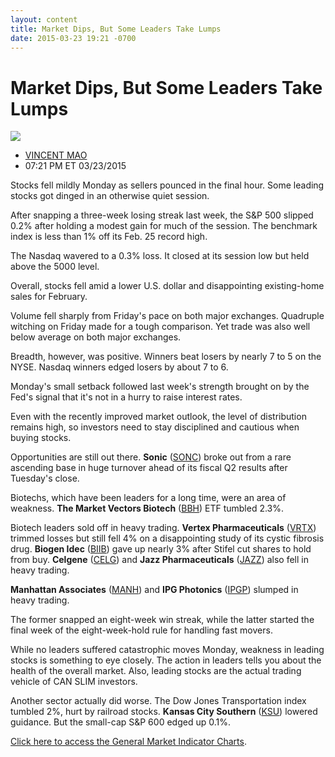 ```yaml
---
layout: content
title: Market Dips, But Some Leaders Take Lumps
date: 2015-03-23 19:21 -0700
---
```



Market Dips, But Some Leaders Take Lumps
=========================================


![](https://www.investors.com/wp-content/uploads/ibd-migrated-images/MPv_150324_635627205018673230.png)

* [VINCENT MAO](https://www.investors.com/author/maov/ "Posts by VINCENT MAO")
* 07:21 PM ET 03/23/2015





Stocks fell mildly Monday as sellers pounced in the final hour. Some leading stocks got dinged in an otherwise quiet session.


After snapping a three-week losing streak last week, the S&P 500 slipped 0.2% after holding a modest gain for much of the session. The benchmark index is less than 1% off its Feb. 25 record high.


The Nasdaq wavered to a 0.3% loss. It closed at its session low but held above the 5000 level.


Overall, stocks fell amid a lower U.S. dollar and disappointing existing-home sales for February.


Volume fell sharply from Friday's pace on both major exchanges. Quadruple witching on Friday made for a tough comparison. Yet trade was also well below average on both major exchanges.


Breadth, however, was positive. Winners beat losers by nearly 7 to 5 on the NYSE. Nasdaq winners edged losers by about 7 to 6.


Monday's small setback followed last week's strength brought on by the Fed's signal that it's not in a hurry to raise interest rates.


Even with the recently improved market outlook, the level of distribution remains high, so investors need to stay disciplined and cautious when buying stocks.


Opportunities are still out there. **Sonic** ([SONC](https://research.investors.com/quote.aspx?symbol=SONC)) broke out from a rare ascending base in huge turnover ahead of its fiscal Q2 results after Tuesday's close.


Biotechs, which have been leaders for a long time, were an area of weakness. **The Market Vectors Biotech** ([BBH](https://research.investors.com/quote.aspx?symbol=BBH)) ETF tumbled 2.3%.


Biotech leaders sold off in heavy trading. **Vertex Pharmaceuticals** ([VRTX](https://research.investors.com/quote.aspx?symbol=VRTX)) trimmed losses but still fell 4% on a disappointing study of its cystic fibrosis drug. **Biogen Idec** ([BIIB](https://research.investors.com/quote.aspx?symbol=BIIB)) gave up nearly 3% after Stifel cut shares to hold from buy. **Celgene** ([CELG](https://research.investors.com/quote.aspx?symbol=CELG)) and **Jazz Pharmaceuticals** ([JAZZ](https://research.investors.com/quote.aspx?symbol=JAZZ)) also fell in heavy trading.


**Manhattan Associates** ([MANH](https://research.investors.com/quote.aspx?symbol=MANH)) and **IPG Photonics** ([IPGP](https://research.investors.com/quote.aspx?symbol=IPGP)) slumped in heavy trading.


The former snapped an eight-week win streak, while the latter started the final week of the eight-week-hold rule for handling fast movers.


While no leaders suffered catastrophic moves Monday, weakness in leading stocks is something to eye closely. The action in leaders tells you about the health of the overall market. Also, leading stocks are the actual trading vehicle of CAN SLIM investors.


Another sector actually did worse. The Dow Jones Transportation index tumbled 2%, hurt by railroad stocks. **Kansas City Southern** ([KSU](https://research.investors.com/quote.aspx?symbol=KSU)) lowered guidance. But the small-cap S&P 600 edged up 0.1%.


[Click here to access the General Market Indicator Charts](https://www.investors.com/pdf/GMI_032415.pdf).




